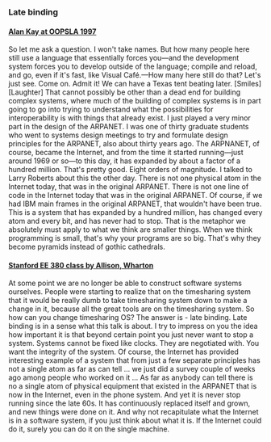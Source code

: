 ### Late binding

#### [Alan Kay at OOPSLA 1997](http://www.youtube.com/watch?v=oKg1hTOQXoY&t=45m54s)  

So let me ask a question. I won't take names. But how many people here still use a language that essentially forces you—and the development system forces you to develop outside of the language; compile and reload, and go, even if it's fast, like Visual Café.—How many here still do that? Let's just see. Come on. Admit it! We can have a Texas tent beating later. [Smiles] [Laughter] That cannot possibly be other than a dead end for building complex systems, where much of the building of complex systems is in part going to go into trying to understand what the possibilities for interoperability is with things that already exist. I just played a very minor part in the design of the ARPANET. I was one of thirty graduate students who went to systems design meetings to try and formulate design principles for the ARPANET, also about thirty years ago. The ARPNANET, of course, became the Internet, and from the time it started running—just around 1969 or so—to this day, it has expanded by about a factor of a hundred million. That's pretty good. Eight orders of magnitude. I talked to Larry Roberts about this the other day. There is not one physical atom in the Internet today, that was in the original ARPANET. There is not one line of code in the Internet today that was in the original ARPANET. Of course, if we had IBM main frames in the original ARPANET, that wouldn't have been true. This is a system that has expanded by a hundred million, has changed every atom and every bit, and has never had to stop. That is the metaphor we absolutely must apply to what we think are smaller things. When we think programming is small, that's why your programs are so big. That's why they become pyramids instead of gothic cathedrals.

#### [Stanford EE 380 class by Allison, Wharton](https://www.youtube.com/watch?v=G8X-yvDWClc)  

At some point we are no longer be able to construct software systems ourselves. People were starting to realize that on the timesharing system that it would be really dumb to take timesharing system down to make a change in it, because all the great tools are on the timesharing system. So how can you change timesharing OS? The answer is - late binding. Late binding is in a sense what this talk is about. I try to impress on you the idea how important it is that beyond certain point you just never want to stop a system. Systems cannot be fixed like clocks. They are negotiated with. You want the integrity of the system. Of course, the Internet has provided interesting example of a system that from just a few separate principles has not a single atom as far as can tell ... we just did a survey couple of weeks ago among people who worked on it ... As far as anybody can tell there is no a single atom of physical equipment that existed in the ARPANET that is now in the Internet, even in the phone system. And yet it is never stop running since the late 60s. It has continuously replaced itself and grown, and new things were done on it. And why not recapitulate what the Internet is in a software system, if you just think about what it is. If the Internet could do it, surely you can do it on the single machine. 
